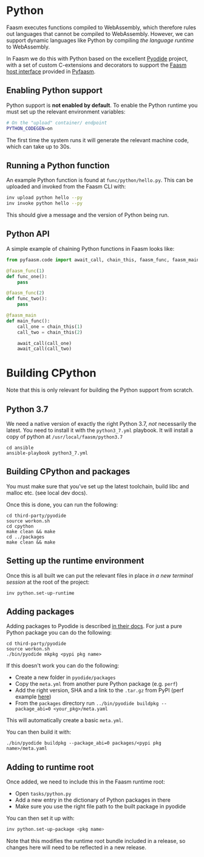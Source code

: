# Python 

Faasm executes functions compiled to WebAssembly, which therefore rules out 
languages that cannot be compiled to WebAssembly. However, we can support 
dynamic languages like Python by compiling _the language runtime_ to WebAssembly. 

In Faasm we do this with Python based on the excellent [Pyodide](https://github.com/iodide-project/pyodide) 
project, with a set of custom C-extensions and decorators to support the 
[Faasm host interface](host_interface.md) provided in [Pyfaasm](https://github.com/Shillaker/pyfaasm).

## Enabling Python support

Python support is **not enabled by default**. To enable the Python runtime you must set up the relevant
environment variables:

```bash
# On the "upload" container/ endpoint
PYTHON_CODEGEN=on
```

The first time the system runs it will generate the relevant machine code, which can take up 
to 30s. 

## Running a Python function

An example Python function is found at `func/python/hello.py`. This can be uploaded 
and invoked from the Faasm CLI with:

```bash
inv upload python hello --py
inv invoke python hello --py
```

This should give a message and the version of Python being run.

## Python API

A simple example of chaining Python functions in Faasm looks like:

```python
from pyfaasm.code import await_call, chain_this, faasm_func, faasm_main

@faasm_func(1)
def func_one():
    pass

@faasm_func(2)
def func_two():
    pass

@faasm_main
def main_func():
    call_one = chain_this(1)
    call_two = chain_this(2)

    await_call(call_one)
    await_call(call_two)
```

# Building CPython

Note that this is only relevant for building the Python support from scratch.

## Python 3.7

We need a native version of exactly the right Python 3.7, _not_ necessarily the latest.
You need to install it with the `python3_7.yml` playbook. It will install a copy of python
at `/usr/local/faasm/python3.7`

```
cd ansible
ansible-playbook python3_7.yml
```

## Building CPython and packages

You must make sure that you've set up the latest toolchain, build libc and malloc etc. (see local dev docs).

Once this is done, you can run the following:

```
cd third-party/pyodide
source workon.sh
cd cpython
make clean && make
cd ../packages
make clean && make
```

## Setting up the runtime environment

Once this is all built we can put the relevant files in place _in a new terminal session_ at the root of the project:

```
inv python.set-up-runtime
```

## Adding packages

Adding packages to Pyodide is described [in their docs](https://github.com/iodide-project/pyodide/blob/master/docs/new_packages.md). For just a pure Python package you can do the following:

```
cd third-party/pyodide
source workon.sh
./bin/pyodide mkpkg <pypi pkg name>
```

If this doesn't work you can do the following:

- Create a new folder in `pyodide/packages`
- Copy the `meta.yml` from another pure Python package (e.g. `perf`)
- Add the right version, SHA and a link to the `.tar.gz` from PyPI (perf example [here](https://pypi.org/project/perf/))
- From the `packages` directory run `../bin/pyodide buildpkg --package_abi=0 <your_pkg>/meta.yaml`

This will automatically create a basic `meta.yml`.

You can then build it with:

```
./bin/pyodide buildpkg --package_abi=0 packages/<pypi pkg name>/meta.yaml
```

## Adding to runtime root

Once added, we need to include this in the Faasm runtime root:

- Open `tasks/python.py`
- Add a new entry in the dictionary of Python packages in there
- Make sure you use the right file path to the built package in pyodide

You can then set it up with:

```bash
inv python.set-up-package <pkg name>
```

Note that this modifies the runtime root bundle included in a release, so changes here will need to 
be reflected in a new release.

